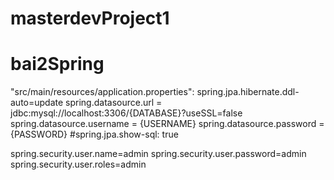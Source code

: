 # masterdevProject1



# bai2Spring
"src/main/resources/application.properties":
  spring.jpa.hibernate.ddl-auto=update
  spring.datasource.url = jdbc:mysql://localhost:3306/{DATABASE}?useSSL=false
  spring.datasource.username = {USERNAME}
  spring.datasource.password = {PASSWORD}
  #spring.jpa.show-sql: true

  spring.security.user.name=admin
  spring.security.user.password=admin
  spring.security.user.roles=admin
